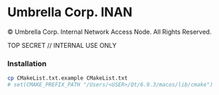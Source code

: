 # Umbrella Corp. INAN

© Umbrella Corp. Internal Network Access Node. All Rights Reserved.

TOP SECRET // INTERNAL USE ONLY

### Installation

```sh
cp CMakeList.txt.example CMakeList.txt
# set(CMAKE_PREFIX_PATH "/Users/<USER>/Qt/6.9.3/macos/lib/cmake")
```
